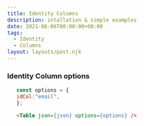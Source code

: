 ```yaml
---
title: Identity Columns
description: intallation & simple examples
date: 2021-06-06T00:00:00+00:00
tags:
  - Identity
  - Columns
layout: layouts/post.njk
---
```


### Identity Column options

 ```js
    const options = {
    idCol:"email",
    };

```
```html
   <Table json={json} options={options} />
```
